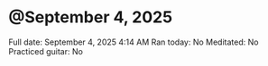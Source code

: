 # @September 4, 2025

Full date: September 4, 2025 4:14 AM
Ran today: No
Meditated: No
Practiced guitar: No